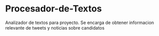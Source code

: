 # Procesador-de-Textos
Analizador de textos para proyecto. Se encarga de obtener informacion relevante de tweets y noticias sobre candidatos
